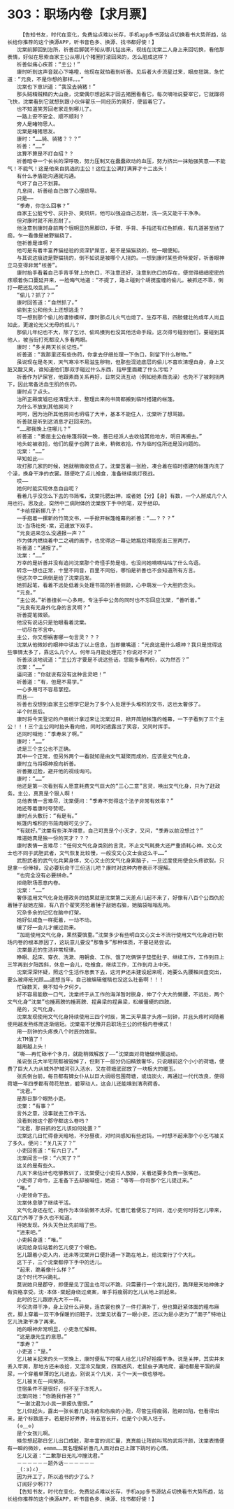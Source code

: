 # 303：职场内卷【求月票】
        【告知书友，时代在变化，免费站点难以长存，手机app多书源站点切换看书大势所趋，站长给你推荐的这个换源APP，听书音色多、换源、找书都好使！】
       沈棠前脚回到治所，祈善后脚就不知从哪儿钻出来，视线在沈棠二人身上来回切换，看他那表情，好似在思索自家主公从哪儿个猪圈打滚回来的，怎么脏成这样？
       祈善似痛心疾首：“主公！”
       康时听到这声音就心下咯噔，他现在就怕看到祈善。见后者大步流星过来，眼皮狂跳，急忙道：“元良，不是你想的那样。。。”
       沈棠也下意识道：“我没去骑猪！”
       那头贼精贼精的大山彘，沈棠偶尔想起来才回去猪圈看看它。每次嘀咕说要宰它，它就蹿得飞快，沈棠看到它就想到跟小伙伴翟乐一同经历的美好，便留着它了。
       也不知道笑芳回老家走到哪儿了。
       一路上安不安全、顺不顺利？
       旁人是睹物思人。
       沈棠是睹猪思友。
       康时：“……骑、骑猪？？？”
       祈善：“……”
       这算不算是不打自招？？
       祈善暗中一个长长的深呼吸，努力压制又在蠢蠢欲动的血压，努力挤出一抹勉强笑意——不能气！不能气！这是他亲自挑选的主公！这位主公满打满算才十二出头！
       有什么矛盾能沟通就沟通。
       气坏了自己不划算。
       几息间，祈善给自己做了心理疏导。
       只是——
       “季寿，你怎么回事？”
       自家主公脏兮兮、灰扑扑、臭烘烘，他可以强迫自己忍耐，洗一洗又能干干净净。
       但对康时就不用忍耐了。
       他注意到康时身前两个很明显的黑脚印，手臂、手背、手指还有红色抓痕，有几道甚至结了痂，乍一看像是被野猫挠了。
       但祈善是谁啊？
       他可是有着丰富养猫经验的资深铲屎官，是不是猫猫挠的，他一眼便知。
       与其说这痕迹是野猫挠的，倒不如说是被哪个人挠的。一想到康时某些奇特爱好，祈善眼神立马变得非常“核善”。
       康时抬手看着自己手背手臂上的伤口，不注意还好，注意到伤口的存在，便觉得细细密密的疼顺着伤口蔓延开来，一脸晦气地道：“不提了，路上碰到个胡搅蛮缠的偷儿。被抓还不乖，倒打一耙还乱咬乱抓……”
       “偷儿？抓了？”
       康时回答道：“自然抓了。”
       偷到主公和他头上还想逃走？
       可一想到那个偷儿的凄惨模样，康时那点儿火气也熄了。生存不易，四肢健壮的成年人尚且如此，更遑论无父无母的孤儿？
       那偷儿年纪也不大，除了乞讨、偷鸡摸狗也没其他活命手段。这次得亏碰到他们，要碰到其他人，被当街打死都没人多看两眼。
       康时：“多关两天长长记性。”
       祈善道：“我那里还有些伤药，你拿去仔细处理一下伤口，别留下什么秽物。”
       虽说现在是冬天，天气寒冷不易滋生秽物，但那些混迹底层的偷儿不喜欢清理自身，身上又脏又酸又臭，谁知道他们那双手碰过什么东西，指甲里面藏了什么污垢？
       祈善作为铲屎官，他跟素商关系再好，日常交流互动（例如给素商洗澡）也免不了被刺挠两下，因此常备活血生肌的伤药。
       康时点了点头。
       治所正殿废墟已经清理大半，整理出来的书简都搬到临时搭建的帐篷。
       为什么不放到其他房间？
       呵呵，因为治所其他房间也坍塌了大半，基本不能住人，沈棠听了想骂娘。
       祈善就是听到这消息才赶回来的。
       “……那我晚上住哪儿？”
       祈善道：“委屈主公在帐篷将就一晚，善已经派人去收拾其他地方，明日再搬去。”
       地头蛇被收拾，他们的屋子也腾了出来，稍微收拾，作为临时住所还是没问题的。
       沈棠：“……”
       早知如此——
       攻打那几家的时候，她就稍微收敛点了。沈棠苦着一张脸，凑合着在临时搭建的帐篷内洗了个澡，换身干净的衣裳。随便吃了点儿飧食，准备继续挑灯夜战。
       哎——
       她何时能实现休息自由呢？
       看着几乎没怎么下去的书简堆，沈棠托腮出神，或者她【分】【身】有数，一个人掰成几个人用也行。思及此，突然中二病附体的沈棠放下手中的笔，双手结印。
       “卡给捏新挪几子！”
       一手抱着一摞新的竹简文书，一手掀开帐篷帷幕的祈善：“……？？？”
       沈·当场社死·棠，迅速放下双手。
       “元良进来怎么没通报一声？”
       作为体内燃烧着中二之魂的画手，也觉得这一幕让她尴尬得能抠出三室两厅。
       祈善道：“通报了。”
       沈棠：“……”
       万幸的是祈善并没有追问沈棠那个奇怪手势是啥，也没问她嘀嘀咕咕了什么鸟语。
       转念一想也正常，十里不同音，百里不同俗，哪怕是祈善也不会知道所有方言。
       但这次中二病倒是给了沈棠启发。
       她抓起笔，看着不远处低着头处理书简的祈善侧颜，心中萌发一个大胆的念头。
       “元良。”
       “主公说。”祈善擅长一心多用，专注手中公务的同时也不忘回应沈棠，“善听着。”
       “元良有无身外化身的言灵啊？”
       祈善提笔微顿。
       他没有说话只是抬眼看着沈棠。
       一切尽在不言中。
       主公，你又想祸害哪一句言灵？？？
       沈棠从他微妙的眼神中读出了以上信息，当即撇嘴道：“元良这是什么眼神？我只是觉得这些事情太多了，靠这么几个人，何年马月能处理完？你说对不对？”
       祈善淡淡地说道：“主公方才要是不说这些话，您能多看两份，以为然否？”
       沈棠：“……”
       逼问道：“你就说有没有这种言灵吧！”
       祈善道：“有，但是不易学。”
       一心多用可不容易掌控。
       而且——
       祈善也没想到自家主公想学它是为了多个人处理手头堆积的文书，这也太奢侈了。
       半个时辰后。
       康时将今天登记的户册统计拿过来让沈棠过目，掀开简陋帐篷的帷幕，一下子看到了三个主公！！！三个主公同时抬头看向他，同时对透露出了笑容，又同时挥手。
       还同时喊他：“季寿来了啊。”
       康时：“……”
       说是三个主公也不正确。
       其中一个正常，但另外两个一看就知是由文气凝聚而成的，应该是文气化身。
       康时立马将眼神投向祈善。
       祈善撇过脸，避开他的视线询问。
       康时：“……”
       他还是第一次看到有人愿意耗费文气巨大的“三心二意”言灵，唤出文气化身，只为了赶政务。主公，真真是个狠人啊！
       见他表情一言难尽，沈棠便问：“季寿不觉得这个法子非常有效率？”
       她还等着康时夸赞呢。
       康时点头敷衍：“有是有。”
       帐篷内堆积的书简肉眼可见少了。
       “有就好。”沈棠有些洋洋得意，自己可真是个小天才，又问，“季寿以前没想过？”
       难道她真是独一份的天才？？？
       康时表情一言难尽：“任何文气化身类别的言灵，不止文气耗费大还严重损耗心神。文心文士也不同于武胆武者，文气恢复比较慢，一般没文心文士会这么干……”
       武胆武者的武气化兵累身体，文心文士的文气化身累脑子，一旦过度使用便会头疼欲裂。只是拿一份俸禄，没必要玩命干三份活儿吧？康时对这种内卷表示不理解。
       “也完全没有必要拼命。”
       拒绝职场恶意内卷。
       沈棠：“……”
       奢侈滥用文气化身处理政务的结果就是沈棠第二天差点儿起不来了，好像有八百个公西仇抡着锤子敲她左脑，有八百个翟笑芳抡着锤子敲她右脑，她脑袋嗡嗡乱响。
       冗杂多余的记忆在脑中打架。
       她好似咸鱼一样挺着，一动不动。
       缓了好一会儿才缓过劲来。
       “加班使用文气化身，果然要慎重。”沈棠多少有些明白文心文士不流行使用文气化身进行职场内卷的根本原因了，这玩意儿要没“那鲁多”那种体质，不要轻易尝试。
       沈棠最近的生活非常规律。
       睁眼、起床、穿衣、洗漱、用朝食、工作、饿了吃俩饼子垫垫肚子、继续工作，工作到日上三竿再到夕阳西斜，休息一会儿，吃飧食，继续工作，工作到月上中天。
       沈棠深深怀疑，照这个生活作息表下去，这河尹还未建设起来呢，她要么先腰椎间盘突出，要么被痔疮光顾……遥想当年，自己被编辑催稿也没这么社畜啊！！！
       忙碌数天，竟不知今夕何夕。
       好不容易能歇一口气，沈棠终于从工作的海洋暂时脱身，伸了个大大的懒腰，不远处，两个文气化身“沈棠”也捶肩膀的捶肩膀、捏鼻梁的捏鼻梁，松缓僵硬的四肢。
       是的，文气化身。
       沈棠发现使用文气化身持续使用三四个时辰，第二天早晨才头疼一刻钟，并且头疼时间随着使用越发熟练而逐渐缩短。沈棠毫不犹豫开启职场主公的终极内卷模式！
       用一刻钟的头疼换八个时辰的效率。
       太TM值了！
       越用越上头！
       “嘶——再忙碌半个多月，就能稍微解放了——”沈棠面对荷塘做伸展运动。
       虽说张氏大半宅院都被毁掉了，但剩下一部分仍旧精致奢华，只说眼前这个小小的荷塘，便费了巨大人力从城外护城河引入活水，又在荷塘底部放了一块极大的暖玉。
       张氏倒台前，每日都有婢女仆从以巨大绸缎包围荷塘，或烧炭火，再通过一代代改良，使得荷塘一年四季都有荷花怒放，碧翠动人。这会儿还能嗅到清冽荷香。
       “沈君。”
       是那日那个眼熟小吏。
       沈棠：“有事？”
       言外之意，没事就去工作干活。
       没看到她这个郡守都这么卷吗？
       “沈君，那日抓的乞儿该如何处置？”
       沈棠这几日忙得昏天暗地，不分昼夜，对时间感知有些迟钝，一时想不起来那个小乞丐被关了多久。便问：“关几天了？”
       小吏回答道：“有六日了。”
       沈棠闻言一惊：“六天了？”
       这关的是有些久。
       几天下来估计也吃够教训了，沈棠便让小吏将人放掉，关着还要多负责一张嘴巴。
       小吏得了命令，正准备下去却被喊住，她道：“等等——你将那个乞儿提过来。”
       “唯。”
       小吏领命下去。
       沈棠休息够了继续干活。
       文气化身还在忙，她作为本体偷懒不太好。忙着忙着便忘了时间，连小吏何时将乞儿带来，又在门外等了多久也不知道。
       待她发现，外头天色比先前暗了些。
       “进来吧。”
       小吏躬身道：“唯。”
       说完给身后站着的乞儿使了个眼色。
       乞儿跟着小吏入内，还未等沈棠开口便扑通一下跪在地上，给沈棠行了个大礼。
       这下子，三个沈棠都停下手中的活儿。
       “起来，跪着像什么样？”
       这个时代不兴跪礼。
       莫说她只是郡守，即便是见了国主也可以不跪，只需要行一个常礼就行，跪拜是天地神佛才有资格享受。沈·本体·棠起身绕过桌案，单手将瘦弱的乞儿从地上抓起来。
       此时的乞儿跟原先大不一样。
       不仅洗得干净，身上没什么异臭，连衣裳也换了一件打满补丁，但也算赶紧体面的粗布麻衣，脚上穿着一双干净保暖的旧鞋子。沈棠见状看了一眼小吏，还以为是小吏为了“面子”特地让乞儿洗漱干净了再来。
       她的眼神非常明显，小吏急忙解释。
       “这是康先生的意思。”
       “季寿？”
       小吏道：“是。”
       乞儿被关起来的头一天晚上，康时便私下叮嘱人给乞儿好好拾掇干净。说是关押，其实并未丢入牢房，那地方还未收拾，又湿冷又酸臭，四面透风，老鼠虫子满地爬，遍地都是干涸的屎尿，一个穿着单薄的乞儿进去，别说关个几天，关个一天一夜也够呛。
       乞儿被关在一间柴房。
       住宿条件不是很好，但不至于冻死人。
       沈棠问她：“你跪我作甚？”
       “一谢沈君为小民一家报仇雪恨。”
       乞儿仰起头，露出一张长着几处冻疮和伤痕的小脸，尽管生得瘦弱，脸颊凹陷，但看得出来，是个标致底子。若是好好养养，待五官长开，也是个小美人坯子。
       (⊙﹏⊙)
       是个女孩儿啊。
       倏忽想起那日乞儿出口成脏，那丰富的词汇量，真真能让阵前叫骂的武将汗颜，沈棠表情便有一瞬的微妙，emmm……莫名理解祈善几人面对自己上蹿下跳时的心情。
       乞儿又道：“二歉那日无礼冲撞沈君。”
       －－－－－－题外话－－－－－－
       _(:з)∠)_
       因为开工了，所以追书的少了么？
       订阅好少啊???
       【告知书友，时代在变化，免费站点难以长存，手机app多书源站点切换看书大势所趋，站长给你推荐的这个换源APP，听书音色多、换源、找书都好使！】